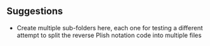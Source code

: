 ## Suggestions
- Create multiple sub-folders here, each one for testing a different attempt to split the reverse Plish notation code into multiple files
